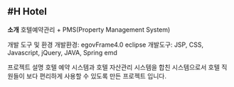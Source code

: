 #H Hotel
----------

**소개**
호텔예약관리 + PMS(Property Management System)

개발 도구 및 환경
개발환경: egovFrame4.0 eclipse
개발도구: JSP, CSS, Javascript, jQuery, JAVA, Spring emd

프로젝트 설명
호텔 예약 시스템과 호텔 자산관리 시스템을 합친 시스템으로서 호텔 직원들이 보다 편리하게 사용할 수 있도록 만든 프로젝트 입니다.
